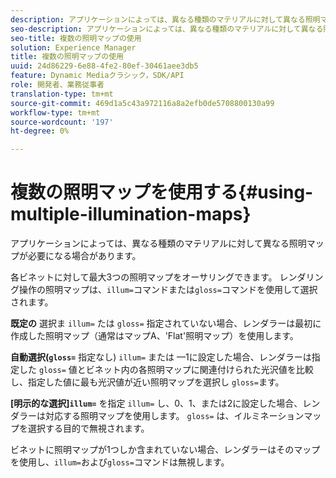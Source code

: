 ```yaml
---
description: アプリケーションによっては、異なる種類のマテリアルに対して異なる照明マップが必要になる場合があります。
seo-description: アプリケーションによっては、異なる種類のマテリアルに対して異なる照明マップが必要になる場合があります。
seo-title: 複数の照明マップの使用
solution: Experience Manager
title: 複数の照明マップの使用
uuid: 24d86229-6e88-4fe2-80ef-30461aee3db5
feature: Dynamic Mediaクラシック，SDK/API
role: 開発者、業務従事者
translation-type: tm+mt
source-git-commit: 469d1a5c43a972116a8a2efb0de5708800130a99
workflow-type: tm+mt
source-wordcount: '197'
ht-degree: 0%

---
```



# 複数の照明マップを使用する{#using-multiple-illumination-maps}

アプリケーションによっては、異なる種類のマテリアルに対して異なる照明マップが必要になる場合があります。

各ビネットに対して最大3つの照明マップをオーサリングできます。 レンダリング操作の照明マップは、`illum=`コマンドまたは`gloss=`コマンドを使用して選択されます。

**既定の** 選択ま `illum=` たは `gloss=` 指定されていない場合、レンダラーは最初に作成した照明マップ（通常はマップA、&#39;Flat&#39;照明マップ）を使用します。

**自動選択(`gloss=`** 指定なし) `illum=` または —1に設定した場合、レンダラーは指定した `gloss=` 値とビネット内の各照明マップに関連付けられた光沢値を比較し、指定した値に最も光沢値が近い照明マップを選択し `gloss=`ます。

**[明示的な選択]`illum=`** を指定 `illum=` し、0、1、または2に設定した場合、レンダラーは対応する照明マップを使用します。 `gloss=` は、イルミネーションマップを選択する目的で無視されます。

ビネットに照明マップが1つしか含まれていない場合、レンダラーはそのマップを使用し、`illum=`および`gloss=`コマンドは無視します。
